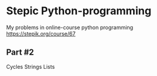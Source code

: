 # Stepic Python-programming
My problems in online-course python programming 
https://stepik.org/course/67

## Part #2
Cycles
Strings
Lists